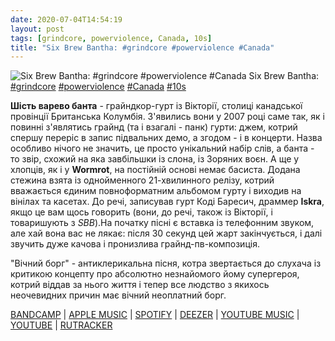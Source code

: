 ```yaml
---
date: 2020-07-04T14:54:19
layout: post
tags: [grindcore, powerviolence, Canada, 10s]
title: "Six Brew Bantha: #grindcore #powerviolence #Canada"
---
```

![Six Brew Bantha: #grindcore #powerviolence #Canada](https://res.cloudinary.com/vast-space-unexplored/image/upload/q_auto,dpr_auto,w_auto/photos/photo_1014_04-07-2020_14-54-19.jpg)
Six Brew Bantha: [#grindcore](/tags/#grindcore) [#powerviolence](/tags/#powerviolence) [#Canada](/tags/#Canada) [#10s](/tags/#10s)

**Шість варево банта** - грайндкор-гурт із Вікторії, столиці канадської провінції Британська Колумбія. З&#39;явились вони у 2007 році саме так, як і повинні з&#39;являтись грайнд (та і взагалі - панк) гурти: джем, котрий спершу переріс в запис підвальних демо, а згодом - і в концерти. Назва особливо нічого не значить, це просто унікальний набір слів, а банта - то звір, схожий на яка завбільшки із слона, із Зоряних воєн. А ще у хлопців, як і у **Wormrot**, на постійній основі немає басиста.
Додана стежина взята із однойменного 21-хвилинного релізу, котрий вважається єдиним повноформатним альбомом гурту і виходив на вінілах та касетах. До речі, записував гурт Коді Баресич, драммер **Iskra**, якщо це вам щось говорить (вони, до речі, також із Вікторії, і товаришують з *SBB*).На початку пісні є вставка із телефонним звуком, але хай вона вас не лякає: після 30 секунд цей жарт закінчується, і далі звучить дуже качова і пронизлива грайнд-пв-композиція.

&quot;Вічний борг&quot; - антиклерикальна пісня, котра звертається до слухача із критикою концепту про абсолютно незнайомого йому супергероя, котрий віддав за нього життя і тепер все людство з якихось неочевидних причин має вічний неоплатний борг.

[BANDCAMP](https://sixbrewbantha.bandcamp.com/album/s-t-lp) \| [APPLE MUSIC](https://music.apple.com/us/album/six-brew-bantha/666675927) \| [SPOTIFY](https://open.spotify.com/album/3QDNbIXhDGYOzxT0fviRcR) \| [DEEZER](https://www.deezer.com/album/6718518?utm_source=deezer&amp;utm_content=album-6718518&amp;utm_term=1601611822_1593863523&amp;utm_medium=web) \| [YOUTUBE MUSIC](https://music.youtube.com/playlist?list=OLAK5uy_mz3J-8G0Ui1DpWRahOHoaTXcLKdJpmIW0) \| [YOUTUBE](https://www.youtube.com/playlist?list=OLAK5uy_kfxFh71038zI6dPffw8LcYedR_fnRp0Qg) \| [RUTRACKER](https://rutracker.org/forum/viewtopic.php?t=4831444)